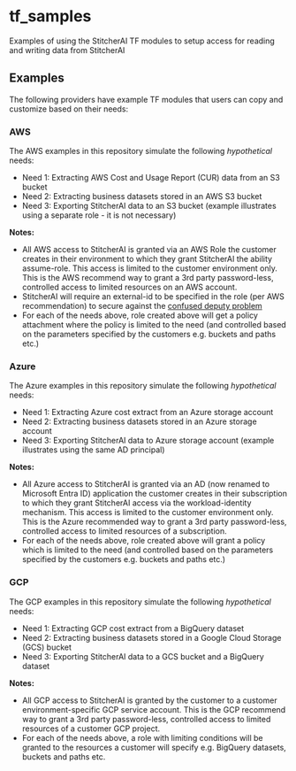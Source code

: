 # tf_samples

Examples of using the StitcherAI TF modules to setup access for reading and writing data from StitcherAI

## Examples

The following providers have example TF modules that users can copy and customize based on their needs:

### AWS

The AWS examples in this repository simulate the following _hypothetical_ needs:

* Need 1: Extracting AWS Cost and Usage Report (CUR) data from an S3 bucket
* Need 2: Extracting business datasets stored in an AWS S3 bucket
* Need 3: Exporting StitcherAI data to an S3 bucket (example illustrates using a separate role - it is not necessary)

**Notes:**

* All AWS access to StitcherAI is granted via an AWS Role the customer creates in their environment to which they grant StitcherAI the ability assume-role. This access is limited to the customer environment only. This is the AWS recommend way to grant a 3rd party password-less, controlled access to limited resources on an AWS account.
* StitcherAI will require an external-id to be specified in the role (per AWS recommendation) to secure against the [confused deputy problem](https://docs.aws.amazon.com/IAM/latest/UserGuide/confused-deputy.html)
* For each of the needs above, role created above will get a policy attachment where the policy is limited to the need (and controlled based on the parameters specified by the customers e.g. buckets and paths etc.)

### Azure

The Azure examples in this repository simulate the following _hypothetical_ needs:

* Need 1: Extracting Azure cost extract from an Azure storage account
* Need 2: Extracting business datasets stored in an Azure storage account
* Need 3: Exporting StitcherAI data to Azure storage account (example illustrates using the same AD principal)

**Notes:**

* All Azure access to StitcherAI is granted via an AD (now renamed to Microsoft Entra ID) application the customer creates in their subscription to which they grant StitcherAI access via the workload-identity mechanism. This access is limited to the customer environment only. This is the Azure recommended way to grant a 3rd party password-less, controlled access to limited resources of a subscription.
* For each of the needs above, role created above will grant a policy which is limited to the need (and controlled based on the parameters specified by the customers e.g. buckets and paths etc.)

### GCP

The GCP examples in this repository simulate the following _hypothetical_ needs:

* Need 1: Extracting GCP cost extract from a BigQuery dataset
* Need 2: Extracting business datasets stored in a Google Cloud Storage (GCS) bucket
* Need 3: Exporting StitcherAI data to a GCS bucket and a BigQuery dataset

**Notes:**

* All GCP access to StitcherAI is granted by the customer to a customer environment-specific GCP service account. This is the GCP recommend way to grant a 3rd party password-less, controlled access to limited resources of a customer GCP project.
* For each of the needs above, a role with limiting conditions will be granted to the resources a customer will specify e.g. BigQuery datasets, buckets and paths etc.

